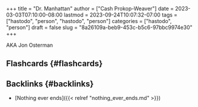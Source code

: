 +++
title = "Dr. Manhattan"
author = ["Cash Prokop-Weaver"]
date = 2023-03-03T07:10:00-08:00
lastmod = 2023-09-24T10:07:32-07:00
tags = ["hastodo", "person", "hastodo", "person"]
categories = ["hastodo", "person"]
draft = false
slug = "8a26109a-beb9-453c-b5c6-97bbc9974e30"
+++

AKA Jon Osterman


## Flashcards {#flashcards}


## Backlinks {#backlinks}

-   [Nothing ever ends]({{< relref "nothing_ever_ends.md" >}})
